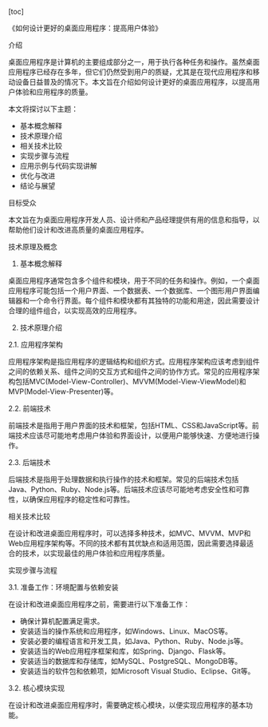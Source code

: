 
[toc]                    
                
                
《如何设计更好的桌面应用程序：提高用户体验》

介绍

桌面应用程序是计算机的主要组成部分之一，用于执行各种任务和操作。虽然桌面应用程序已经存在多年，但它们仍然受到用户的质疑，尤其是在现代应用程序和移动设备日益普及的情况下。本文旨在介绍如何设计更好的桌面应用程序，以提高用户体验和应用程序的质量。

本文将探讨以下主题：

- 基本概念解释
- 技术原理介绍
- 相关技术比较
- 实现步骤与流程
- 应用示例与代码实现讲解
- 优化与改进
- 结论与展望

目标受众

本文旨在为桌面应用程序开发人员、设计师和产品经理提供有用的信息和指导，以帮助他们设计和改进高质量的桌面应用程序。

技术原理及概念

1. 基本概念解释

桌面应用程序通常包含多个组件和模块，用于不同的任务和操作。例如，一个桌面应用程序可能包括一个用户界面、一个数据表、一个数据库、一个图形用户界面编辑器和一个命令行界面。每个组件和模块都有其独特的功能和用途，因此需要设计合理的组件组合，以实现高效的应用程序。

2. 技术原理介绍

2.1. 应用程序架构

应用程序架构是指应用程序的逻辑结构和组织方式。应用程序架构应该考虑到组件之间的依赖关系、组件之间的交互方式和组件之间的协作方式。常见的应用程序架构包括MVC(Model-View-Controller)、MVVM(Model-View-ViewModel)和MVP(Model-View-Presenter)等。

2.2. 前端技术

前端技术是指用于用户界面的技术和框架，包括HTML、CSS和JavaScript等。前端技术应该尽可能地考虑用户体验和界面设计，以便用户能够快速、方便地进行操作。

2.3. 后端技术

后端技术是指用于处理数据和执行操作的技术和框架。常见的后端技术包括Java、Python、Ruby、Node.js等。后端技术应该尽可能地考虑安全性和可靠性，以确保应用程序的稳定性和可靠性。

相关技术比较

在设计和改进桌面应用程序时，可以选择多种技术，如MVC、MVVM、MVP和Web应用程序架构等。不同的技术都有其优缺点和适用范围，因此需要选择最适合的技术，以实现最佳的用户体验和应用程序质量。

实现步骤与流程

3.1. 准备工作：环境配置与依赖安装

在设计和改进桌面应用程序之前，需要进行以下准备工作：

- 确保计算机配置满足需求。
- 安装适当的操作系统和应用程序，如Windows、Linux、MacOS等。
- 安装必要的编程语言和开发工具，如Java、Python、Ruby、Node.js等。
- 安装适当的Web应用程序框架和库，如Spring、Django、Flask等。
- 安装适当的数据库和存储库，如MySQL、PostgreSQL、MongoDB等。
- 安装适当的软件包和依赖项，如Microsoft Visual Studio、Eclipse、Git等。

3.2. 核心模块实现

在设计和改进桌面应用程序时，需要确定核心模块，以便实现应用程序的基本功能。

